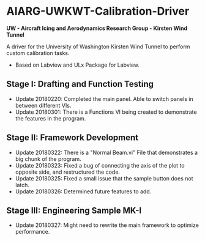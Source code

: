 # AIARG-UWKWT-Calibration-Driver
**UW - Aircraft Icing and Aerodynamics Research Group - Kirsten Wind Tunnel**

A driver for the University of Washington Kirsten Wind Tunnel to perform custom calibration tasks. 
* Based on Labview and ULx Package for Labview.

## Stage I: Drafting and Function Testing
* Update 20180220: Completed the main panel. Able to switch panels in between different VIs.
* Update 20180301: There is a Functions VI being created to demonstrate the features in the program.
## Stage II: Framework Development
* Update 20180322: There is a "Normal Beam.vi" File that demonstrates a big chunk of the program.
* Update 20180323: Fixed a bug of connecting the axis of the plot to opposite side, and restructured the code.
* Update 20180325: Fixed a small issue that the sample button does not latch.
* Update 20180326: Determined future features to add.
## Stage III: Engineering Sample MK-I
* Update 20180327: Might need to rewrite the main framework to optimize performance.
